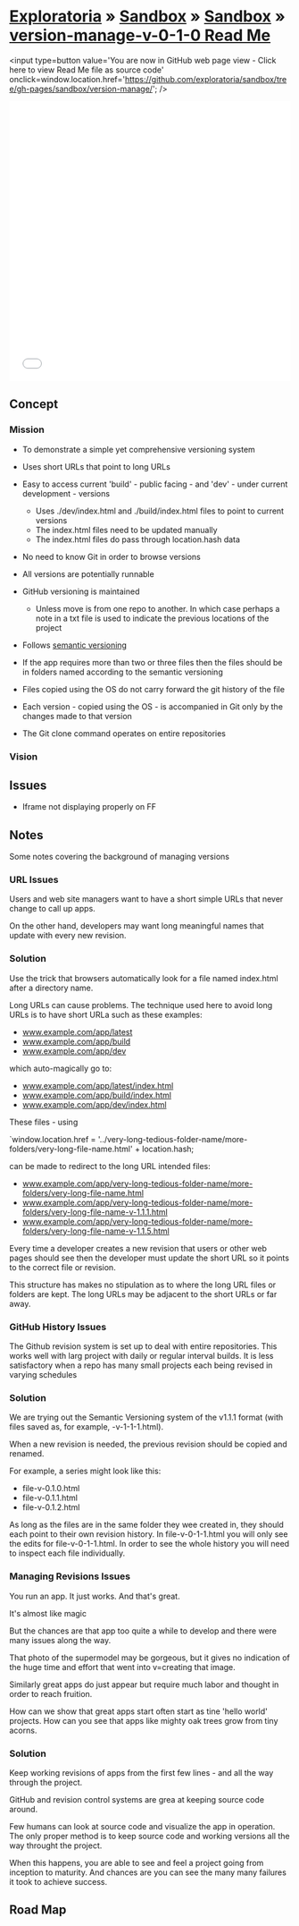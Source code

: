[Exploratoria]( http://exploratoria.github.io ) &raquo; [Sandbox]( http://exploratoria.github.io/sandbox/ ) &raquo; [Sandbox]( http://exploratoria.github.io/sandbox/sandbox/ ) &raquo; 
[version-manage-v-0-1-0 Read Me]( index.html )
===

<span style=display:none; >[You are now in GitHub source code view - click here to view Read Me file as a web page]( http://exploratoria.github.io/sandbox/sandbox/version-manage/index.html "View file as a web page." ) </span>
<input type=button value='You are now in GitHub web page view - Click here to view Read Me file as source code' onclick=window.location.href='https://github.com/exploratoria/sandbox/tree/gh-pages/sandbox/version-manage/'; />

<iframe id=ifr src="iframe-site-show-buttons-version-manage-v-0-1-1.html" width=100% height=500px style="border: 0px solid; overflow: hidden; " ></iframe>  

## Concept

### Mission  
<!-- a statement of a rationale, applicable now as well as in the future -->

* To demonstrate a simple yet comprehensive versioning system
* Uses short URLs that point to long URLs
* Easy to access current 'build' - public facing - and 'dev' - under current development - versions
	* Uses ./dev/index.html and ./build/index.html files to point to current versions
	* The index.html files need to be updated manually
	* The index.html files do pass through location.hash data
* No need to know Git in order to browse versions
* All versions are potentially runnable
* GitHub versioning is maintained
	* Unless move is from one repo to another. In which case perhaps a note in a txt file is used to indicate the previous locations of the project
* Follows [semantic versioning]( http://semver.org/ )
* If the app requires more than two or three files then the files should be in folders named according to the semantic versioning

* Files copied using the OS do not carry forward the git history of the file
* Each version - copied using the OS - is accompanied in Git only by the changes made to that version 
* The Git clone command operates on entire repositories


### Vision  
<!--  a descriptive picture of a desired future state -->

## Issues

* Iframe not displaying properly on FF

## Notes

Some notes covering the background of managing versions

### URL Issues

Users and web site managers want to have a short simple URLs that never change to call up apps.

On the other hand, developers may want long meaningful names that update with every new revision.

### Solution

Use the trick that browsers automatically look for a file named index.html after a directory name.

Long URLs can cause problems. The technique used here to avoid long URLs is to have short URLa such as these examples:

* www.example.com/app/latest
* www.example.com/app/build
* www.example.com/app/dev

which auto-magically go to:

* www.example.com/app/latest/index.html
* www.example.com/app/build/index.html
* www.example.com/app/dev/index.html

These files - using

`window.location.href = '../very-long-tedious-folder-name/more-folders/very-long-file-name.html' + location.hash;

can be made to redirect to the long URL intended files:

* www.example.com/app/very-long-tedious-folder-name/more-folders/very-long-file-name.html
* www.example.com/app/very-long-tedious-folder-name/more-folders/very-long-file-name-v-1.1.1.html
* www.example.com/app/very-long-tedious-folder-name/more-folders/very-long-file-name-v-1.1.5.html  

Every time a developer creates a new revision that users or other web pages should see then the developer must update the short URL so it points to the correct file or revision.

This structure has makes no stipulation as to where the long URL files or folders are kept. The long URLs may be adjacent to the short URLs or far away.

### GitHub History Issues

The Github revision system is set up to deal with entire repositories. This works well with larg project with daily or regular interval builds.
It is less satisfactory when a repo has many small projects each being revised in varying schedules

### Solution

We are trying out the Semantic Versioning system of the v1.1.1 format (with files saved as, for example, -v-1-1-1.html).

When a new revision is needed, the previous revision should be copied and renamed.

For example, a series might look like this:

* file-v-0.1.0.html
* file-v-0.1.1.html
* file-v-0.1.2.html

As long as the files are in the same folder they wee created in, they should each point to their own revision history. 
In file-v-0-1-1.html you will only see the edits for file-v-0-1-1.html.
In order to see the whole history you will need to inspect each file individually.

### Managing Revisions Issues

You run an app. It just works. And that's great.

It's almost like magic

But the chances are that app too quite a while to develop and there were many issues along the way.

That photo of the supermodel may be gorgeous, but it gives no indication of the huge time and effort that went into v=creating that image.

Similarly great apps do just appear but require much labor and thought in order to reach fruition.

How can we show that great apps start often start as tine 'hello world' projects. How can you see that apps like mighty oak trees grow from tiny acorns.

### Solution
 
Keep working revisions of apps from the first few lines - and all the way through the project.

GitHub and revision control systems are grea at keeping source code around.

Few humans can look at source code and visualize the app in operation. The only proper method is to keep source code and working versions all the way throught the project.

When this happens, you are able to see and feel a project going from inception to maturity. And chances are you can see the many many failures it took to achieve success.



## Road Map